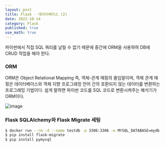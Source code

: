 ```yaml
---
layout: post
title: Flask - 데이터베이스 (2)
date: 2022-10-14
category: Flask
published: true
use_math: true
---
```


파이썬에서 직접 SQL 쿼리를 날릴 수 없기 때문에 중간에 ORM을 사용하여 DB에 CRUD 작업을 해야 한다.

### ORM

ORM은 Object Relational Mapping 즉, 객체-관계 매핑의 줄임말이며, 객체 관계 매핑은 데이터베이스와 객체 지향 프로그래밍 언어 간의 호환되지 않는 데이터를 변환하는 프로그래밍 기법이다. 쉽게 말하면 파이썬 코드를 SQL 코드로 변환시켜주는 해석기가 ORM이다. 

![image](https://user-images.githubusercontent.com/61526722/195810746-ce0c78e1-56d2-4538-9bfc-0c3ffbf8a827.png)


### Flask SQLAlchemy와 Flask Migrate 세팅

```bash
$ docker run --rm -d --name testdb -p 3306:3306 -e MYSQL_DATABASE=mydb -e MYSQL_ROOT_PASSWORD=password mysql:5.7 --character-set-server=utf8 --collation-server=utf8_general_ci    
$ pip install flask-migrate
$ pip install pymysql
```
